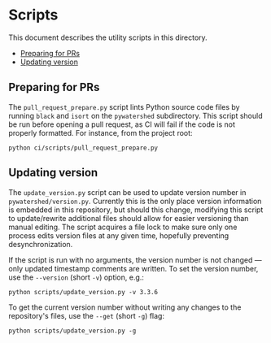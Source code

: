 # Scripts

This document describes the utility scripts in this directory.

<!-- START doctoc generated TOC please keep comment here to allow auto update -->
<!-- DON'T EDIT THIS SECTION, INSTEAD RE-RUN doctoc TO UPDATE -->


- [Preparing for PRs](#preparing-for-prs)
- [Updating version](#updating-version)

<!-- END doctoc generated TOC please keep comment here to allow auto update -->

## Preparing for PRs

The `pull_request_prepare.py` script lints Python source code files by running `black` and `isort` on the `pywatershed` subdirectory. This script should be run before opening a pull request, as CI will fail if the code is not properly formatted. For instance, from the project root:

```shell
python ci/scripts/pull_request_prepare.py
```

## Updating version

The `update_version.py` script can be used to update version number in `pywatershed/version.py`. Currently this is the only place version information is embedded in this repository, but should this change, modifying this script to update/rewrite additional files should allow for easier versioning than manual editing. The script acquires a file lock to make sure only one process edits version files at any given time, hopefully preventing desynchronization.

If the script is run with no arguments, the version number is not changed &mdash; only updated timestamp comments are written. To set the version number, use the `--version` (short `-v`) option, e.g.:

```shell
python scripts/update_version.py -v 3.3.6
```

To get the current version number without writing any changes to the repository's files, use the `--get` (short `-g`) flag:

```shell
python scripts/update_version.py -g
```
